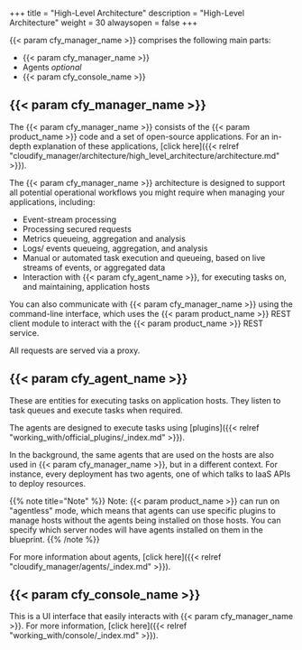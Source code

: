 +++
title = "High-Level Architecture"
description = "High-Level Architecture"
weight = 30
alwaysopen = false
+++

{{< param cfy_manager_name >}} comprises the following main parts:

* {{< param cfy_manager_name >}}
* Agents _optional_
* {{< param cfy_console_name >}}

## {{< param cfy_manager_name >}}

The {{< param cfy_manager_name >}} consists of the {{< param product_name >}} code and a set of open-source applications. For an in-depth explanation of these applications, [click here]({{< relref "cloudify_manager/architecture/high_level_architecture/architecture.md" >}}).

The {{< param cfy_manager_name >}} architecture is designed to support all potential operational workflows you might require when managing your applications, including:

* Event-stream processing
* Processing secured requests
* Metrics queueing, aggregation and analysis
* Logs/ events queueing, aggregation, and analysis
* Manual or automated task execution and queueing, based on live streams of events, or aggregated data
* Interaction with {{< param cfy_agent_name >}}, for executing tasks on, and maintaining, application hosts

You can also communicate with {{< param cfy_manager_name >}} using the command-line interface, which uses the {{< param product_name >}} REST client module to interact with the {{< param product_name >}} REST service.

All requests are served via a proxy.

## {{< param cfy_agent_name >}}

These are entities for executing tasks on application hosts. They listen to task queues and execute tasks when required.

The agents are designed to execute tasks using [plugins]({{< relref "working_with/official_plugins/_index.md" >}}).

In the background, the same agents that are used on the hosts are also used in {{< param cfy_manager_name >}}, but in a different context. For instance, every deployment has two agents, one of which talks to IaaS APIs to deploy resources.

{{% note title="Note" %}}
Note: {{< param product_name >}} can run on "agentless" mode, which means that agents can use specific plugins to manage hosts without the agents being installed on those hosts. You can specify which server nodes will have agents installed on them in the blueprint.
{{% /note %}}

For more information about agents, [click here]({{< relref "cloudify_manager/agents/_index.md" >}}).

## {{< param cfy_console_name >}}

This is a UI interface that easily interacts with {{< param cfy_manager_name >}}. For more information, [click here]({{< relref "working_with/console/_index.md" >}}).
